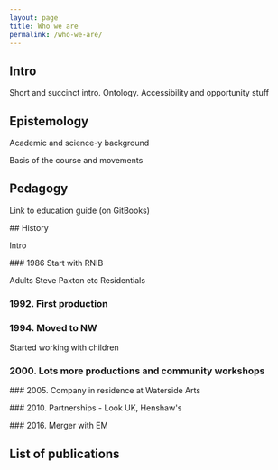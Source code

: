 ```yaml
---
layout: page
title: Who we are
permalink: /who-we-are/
---
```


## Intro

Short and succinct intro. Ontology. Accessibility and opportunity stuff

## Epistemology

Academic and science-y background

Basis of the course and movements

## Pedagogy

Link to education guide (on GitBooks)

## History

Intro

### 1986 Start with RNIB

Adults
Steve Paxton etc
Residentials

### 1992. First production

### 1994. Moved to NW

Started working with children

### 2000. Lots more productions and community workshops

### 2005. Company in residence at Waterside Arts

### 2010. Partnerships - Look UK, Henshaw's

### 2016. Merger with EM

## List of publications

